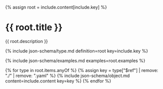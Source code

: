 {% assign root = include.content[include.key] %}

# {{ root.title }}

{{ root.description }}

{% include json-schema/type.md definition=root key=include.key %}

{% include json-schema/examples.md examples=root.examples %}

{% for type in root.items.anyOf %}
{% assign key = type["$ref"] | remove: "./" | remove: ".yaml" %}
{% include json-schema/object.md content=include.content key=key %}
{% endfor %}
